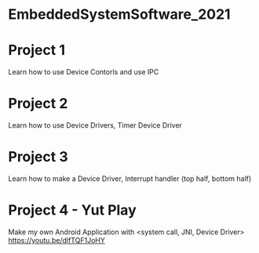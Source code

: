 # EmbeddedSystemSoftware_2021


# Project 1
Learn how to use Device Contorls and use IPC

# Project 2
Learn how to use Device Drivers, Timer Device Driver

# Project 3
Learn how to make a Device Driver, Interrupt handler (top half, bottom half)

# Project 4 - Yut Play
Make my own Android Application with <system call, JNI, Device Driver>  
https://youtu.be/dlfTQF1JoHY
